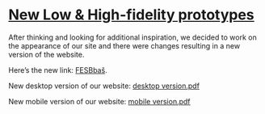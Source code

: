 # [New Low & High-fidelity prototypes](https://github.com/imlina00/HCI-2023-24/blob/main/class-projects/class-project-7)

After thinking and looking for additional inspiration, we decided to work on the appearance of our site and there were changes resulting in a new version of the website.

Here’s the new link: [FESBbaš](https://fesbbas.vercel.app/).

New desktop version of our website:
[desktop version.pdf](https://github.com/imlina00/HCI-2023-24/files/13998034/desktop.version.pdf)

New mobile version of our website:
[mobile version.pdf](https://github.com/imlina00/HCI-2023-24/files/13998035/mobile.version.pdf)
